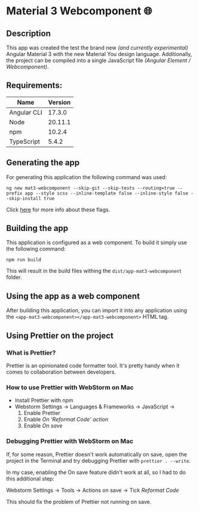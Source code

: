 # Material 3 Webcomponent 🌐

## Description

This app was created the test the brand new _(and currently experimental)_ Angular
Material 3 with the new Material You design language. Additionally, the project can
be compiled into a single JavaScript file _(Angular Element / Webcomponent)_.


## Requirements:

| Name        | Version |
| ----------- |---------|
| Angular CLI | 17.3.0  |
| Node        | 20.11.1 |
| npm         | 10.2.4  |
| TypeScript  | 5.4.2   |

## Generating the app

For generating this application the following command was used:
```shell
ng new mat3-webcomponent --skip-git --skip-tests --routing=true --prefix app --style scss --inline-template false --inline-style false --skip-install true
```
Click [here](https://angular.io/cli/new) for more info about these flags.

## Building the app

This application is configured as a web component. To build it simply use the following command:
```shell
npm run build
```

This will result in the build files withing the `dist/app-mat3-webcomponent` folder.

## Using the app as a web component

After building this application, you can import it into any application using the
`<app-mat3-webcomponent></app-mat3-webcomponent>` HTML tag.

## Using Prettier on the project


### What is Prettier?

Prettier is an opinionated code formatter tool. It's pretty handy when it comes to
collaboration between developers.

### How to use Prettier with WebStorm on Mac

* Install Prettier with npm
* Webstorm Settings → Languages & Frameworks → JavaScript →
  1. Enable Prettier
  2. Enable _On 'Reformat Code' action_
  3. Enable _On save_

### Debugging Prettier with WebStorm on Mac

If, for some reason, Prettier doesn't work automatically on save, open the project in the Terminal and
try debugging Prettier with `prettier . --write`.

In my case, enabling the On save feature didn't work at all,
so I had to do this additional step:

Webstorm Settings → Tools → Actions on save → Tick _Reformat Code_

This should fix the problem of Prettier not running on save.
